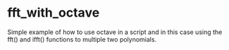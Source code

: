 fft_with_octave
===============
Simple example of how to use octave in a script and in this case using the fft() and ifft() functions to multiple two polynomials.
